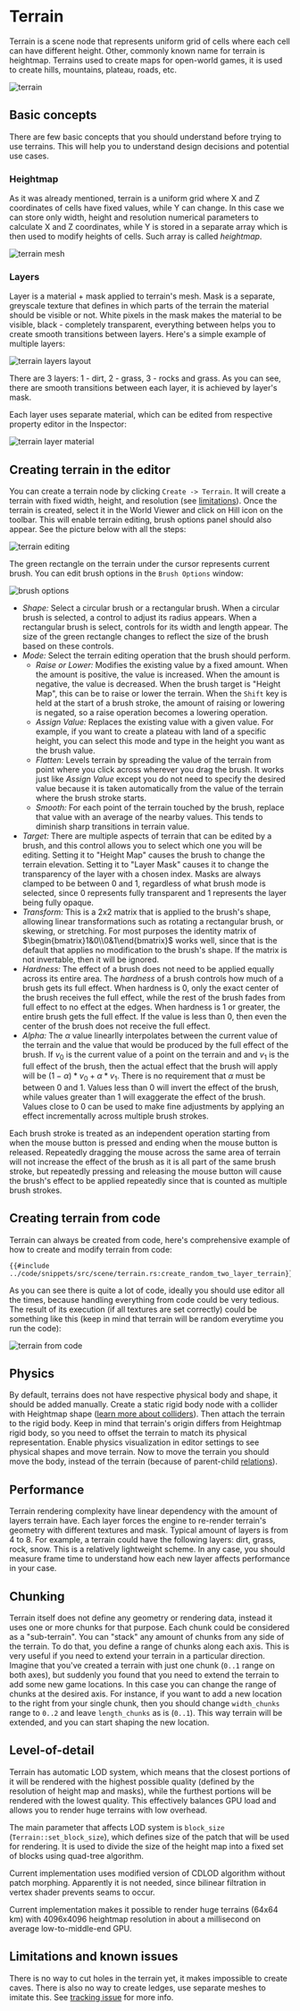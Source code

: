 # Terrain

Terrain is a scene node that represents uniform grid of cells where each cell can have different height. Other, commonly
known name for terrain is heightmap. Terrains used to create maps for open-world games, it is used to create hills,
mountains, plateau, roads, etc.

![terrain](./terrain.png)

## Basic concepts

There are few basic concepts that you should understand before trying to use terrains. This will help you to understand
design decisions and potential use cases.

### Heightmap

As it was already mentioned, terrain is a uniform grid where X and Z coordinates of cells have fixed values, while Y
can change. In this case we can store only width, height and resolution numerical parameters to calculate X and Z coordinates,
while Y is stored in a separate array which is then used to modify heights of cells. Such array is called _heightmap_.

![terrain mesh](./terrain_mesh.png)

### Layers

Layer is a material + mask applied to terrain's mesh. Mask is a separate, greyscale texture that defines in which parts
of the terrain the material should be visible or not. White pixels in the mask makes the material to be visible, black -
completely transparent, everything between helps you to create smooth transitions between layers. Here's a simple 
example of multiple layers:

![terrain layers layout](./terrain_layers_layout.png)

There are 3 layers: 1 - dirt, 2 - grass, 3 - rocks and grass. As you can see, there are smooth transitions between each
layer, it is achieved by layer's mask.

Each layer uses separate material, which can be edited from respective property editor in the Inspector:

![terrain layer material](./terrain_layer_material.png)

## Creating terrain in the editor

You can create a terrain node by clicking `Create -> Terrain`. It will create a terrain with fixed width, height, 
and resolution (see [limitations](./terrain_node.md#limitations-and-known-issues)). Once the terrain is created, select
it in the World Viewer and click on Hill icon on the toolbar. This will enable terrain editing, brush options panel 
should also appear. See the picture below with all the steps:

![terrain editing](./terrain_editing.png)

The green rectangle on the terrain under the cursor represents current brush. You can edit brush options in the 
`Brush Options` window:

![brush options](./brush_options.png)

- *Shape:* Select a circular brush or a rectangular brush. When a circular brush is selected, a control to adjust its
radius appears. When a rectangular brush is select, controls for its width and length appear. The size of the green
rectangle changes to reflect the size of the brush based on these controls.
- *Mode:* Select the terrain editing operation that the brush should perform.
    - *Raise or Lower:* Modifies the existing value by a fixed amount. When the amount is positive, the value is
    increased. When the amount is negative, the value is decreased. When the brush target is "Height Map", this can be
    to raise or lower the terrain. When the `Shift` key is held at the start of a brush stroke, the amount of raising or lowering
    is negated, so a raise operation becomes a lowering operation.
    - *Assign Value:* Replaces the existing value with a given value. For example, if you want to create a plateau
    with land of a specific height, you can select this mode and type in the height you want as the brush value.
    - *Flatten:* Levels terrain by spreading the value of the terrain from point where you click across wherever
    you drag the brush. It works just like *Assign Value* except you do not need to specify the desired value because it
    is taken automatically from the value of the terrain where the brush stroke starts.
    - *Smooth:* For each point of the terrain touched by the brush, replace that value with an average of the nearby values.
    This tends to diminish sharp transitions in terrain value.
- *Target:* There are multiple aspects of terrain that can be edited by a brush, and this control allows you to select which
one you will be editing. Setting it to "Height Map" causes the brush to change the terrain elevation.
Setting it to "Layer Mask" causes it to change the transparency of the layer with a chosen index.
Masks are always clamped to be between 0 and 1, regardless of what brush mode is selected, since 0 represents fully transparent
and 1 represents the layer being fully opaque.
- *Transform:* This is a 2x2 matrix that is applied to the brush's shape, allowing linear transformations such as rotating
a rectangular brush, or skewing, or stretching.
For most purposes the identity matrix of $\begin{bmatrix}1&0\\0&1\end{bmatrix}$ works well, since that is the default that applies no modification to the brush's shape.
If the matrix is not invertable, then it will be ignored.
- *Hardness:* The effect of a brush does not need to be applied equally across its entire area. The *hardness*
of a brush controls how much of a brush gets its full effect.
When hardness is 0, only the exact center of the brush receives the full effect, while the rest of the brush fades from
full effect to no effect at the edges.
When hardness is 1 or greater, the entire brush gets the full effect.
If the value is less than 0, then even the center of the brush does not receive the full effect.
- *Alpha:* The $\alpha$ value linearlly interpolates between the current value of the terrain and the value that would be
produced by the full effect of the brush.
If $v_0$ is the current value of a point on the terrain and and $v_1$ is the full effect of the brush, then the actual
effect that the brush will apply will be $(1 - \alpha) * v_0 + \alpha * v_1$.
There is no requirement that $\alpha$ must be between 0 and 1. Values less than 0 will invert the effect of the brush,
while values greater than 1 will exaggerate the effect of the brush.
Values close to 0 can be used to make fine adjustments by applying an effect incrementally across multiple brush strokes.

Each brush stroke is treated as an independent operation starting from when the mouse button is pressed and ending when
the mouse button is released. Repeatedly dragging the mouse across the same area of terrain will not increase the effect
of the brush as it is all part of the same brush stroke, but repeatedly pressing and releasing the mouse button will
cause the brush's effect to be applied repeatedly since that is counted as multiple brush strokes.

## Creating terrain from code

Terrain can always be created from code, here's comprehensive example of how to create and modify terrain from code:

```rust,no_run
{{#include ../code/snippets/src/scene/terrain.rs:create_random_two_layer_terrain}}
```

As you can see there is quite a lot of code, ideally you should use editor all the times, because handling everything
from code could be very tedious. The result of its execution (if all textures are set correctly) could be something 
like this (keep in mind that terrain will be random everytime you run the code):

![terrain from code](./terrain_random.png)

## Physics

By default, terrains does not have respective physical body and shape, it should be added manually. Create a static 
rigid body node with a collider with Heightmap shape ([learn more about colliders](../physics/collider.md)). Then attach
the terrain to the rigid body. Keep in mind that terrain's origin differs from Heightmap rigid body, so you need to offset 
the terrain to match its physical representation. Enable physics visualization in editor settings to see physical shapes 
and move terrain. Now to move the terrain you should move the body, instead of the terrain (because of parent-child 
[relations](../beginning/scene_and_scene_graph.md#local-and-global-coordinates)).

## Performance 

Terrain rendering complexity have linear dependency with the amount of layers terrain have. Each layer forces the engine
to re-render terrain's geometry with different textures and mask. Typical amount of layers is from 4 to 8. For example,
a terrain could have the following layers: dirt, grass, rock, snow. This is a relatively lightweight scheme. In any case,
you should measure frame time to understand how each new layer affects performance in your case.

## Chunking

Terrain itself does not define any geometry or rendering data, instead it uses one or more chunks for that purpose. Each
chunk could be considered as a "sub-terrain". You can "stack" any amount of chunks from any side of the terrain. To do 
that, you define a range of chunks along each axis. This is very useful if you need to extend your terrain in a particular 
direction. Imagine that you've created a terrain with just one chunk (`0..1` range on both axes), but suddenly you found
that you need to extend the terrain to add some new game locations. In this case you can change the range of chunks at 
the desired axis. For instance, if you want to add a new location to the right from your single chunk, then you should 
change `width_chunks` range to `0..2` and leave `length_chunks` as is (`0..1`). This way terrain will be extended, and 
you can start shaping the new location.

## Level-of-detail

Terrain has automatic LOD system, which means that the closest portions of it will be rendered with the highest
possible quality (defined by the resolution of height map and masks), while the furthest portions will be
rendered with the lowest quality. This effectively balances GPU load and allows you to render huge terrains with
low overhead.

The main parameter that affects LOD system is `block_size` (`Terrain::set_block_size`), which defines size of the patch 
that will be used for rendering. It is used to divide the size of the height map into a fixed set of blocks using 
quad-tree algorithm.

Current implementation uses modified version of CDLOD algorithm without patch morphing. Apparently it is not needed, 
since bilinear filtration in vertex shader prevents seams to occur.

Current implementation makes it possible to render huge terrains (64x64 km) with 4096x4096 heightmap resolution in about a 
millisecond on average low-to-middle-end GPU.

## Limitations and known issues

There is no way to cut holes in the terrain yet, it makes impossible to create caves. There is also no way to create 
ledges, use separate meshes to imitate this. See [tracking issue](https://github.com/FyroxEngine/Fyrox/issues/351) for
more info.